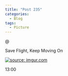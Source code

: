 ```yaml
---
title: "Post 235"
categories:
  - Blog
tags:
  - Picture
---
```


@ 

Save Flight, Keep Moving On

<a href="https://imgur.com/9KVk9Ja"><img src="https://i.imgur.com/9KVk9Ja.jpg" title="source: imgur.com" /></a>

13:00


<script src="https://utteranc.es/client.js"  
        repo="serendipityinlife/serendipityinlife.github.io"
        issue-term="pathname"
        theme="github-light"
        crossorigin="anonymous"
        async>
</script>
